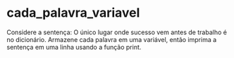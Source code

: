 # cada_palavra_variavel
Considere a sentença: O único lugar onde sucesso vem antes de trabalho é no dicionário. Armazene cada palavra em uma variável, então imprima a sentença em uma linha usando a função print.
